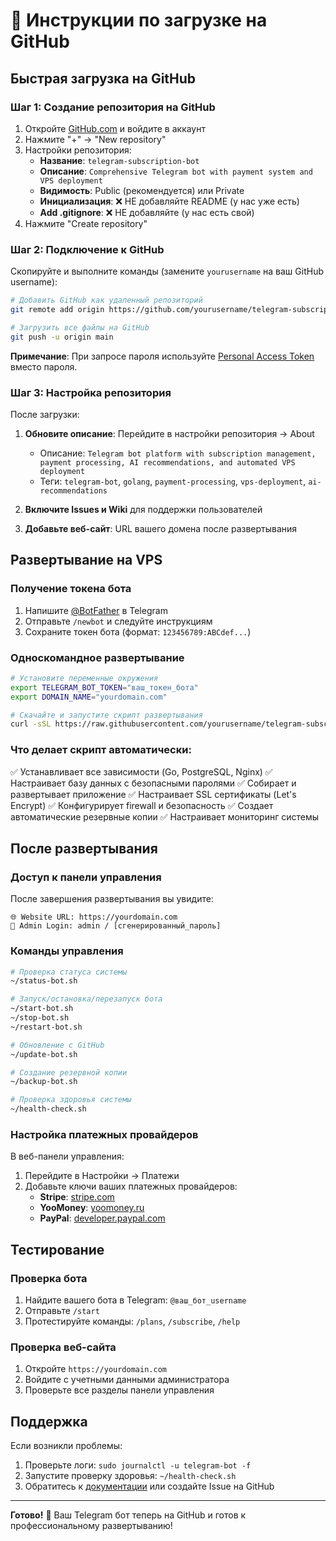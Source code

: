 # 🚀 Инструкции по загрузке на GitHub

## Быстрая загрузка на GitHub

### Шаг 1: Создание репозитория на GitHub

1. Откройте [GitHub.com](https://github.com) и войдите в аккаунт
2. Нажмите "+" → "New repository"
3. Настройки репозитория:
   - **Название**: `telegram-subscription-bot`
   - **Описание**: `Comprehensive Telegram bot with payment system and VPS deployment`
   - **Видимость**: Public (рекомендуется) или Private
   - **Инициализация**: ❌ НЕ добавляйте README (у нас уже есть)
   - **Add .gitignore**: ❌ НЕ добавляйте (у нас есть свой)
4. Нажмите "Create repository"

### Шаг 2: Подключение к GitHub

Скопируйте и выполните команды (замените `yourusername` на ваш GitHub username):

```bash
# Добавить GitHub как удаленный репозиторий
git remote add origin https://github.com/yourusername/telegram-subscription-bot.git

# Загрузить все файлы на GitHub
git push -u origin main
```

**Примечание**: При запросе пароля используйте [Personal Access Token](https://github.com/settings/tokens) вместо пароля.

### Шаг 3: Настройка репозитория

После загрузки:

1. **Обновите описание**: Перейдите в настройки репозитория → About
   - Описание: `Telegram bot platform with subscription management, payment processing, AI recommendations, and automated VPS deployment`
   - Теги: `telegram-bot`, `golang`, `payment-processing`, `vps-deployment`, `ai-recommendations`

2. **Включите Issues и Wiki** для поддержки пользователей

3. **Добавьте веб-сайт**: URL вашего домена после развертывания

## Развертывание на VPS

### Получение токена бота

1. Напишите [@BotFather](https://t.me/BotFather) в Telegram
2. Отправьте `/newbot` и следуйте инструкциям
3. Сохраните токен бота (формат: `123456789:ABCdef...`)

### Односкомандное развертывание

```bash
# Установите переменные окружения
export TELEGRAM_BOT_TOKEN="ваш_токен_бота"
export DOMAIN_NAME="yourdomain.com"

# Скачайте и запустите скрипт развертывания
curl -sSL https://raw.githubusercontent.com/yourusername/telegram-subscription-bot/main/deploy-production.sh | bash
```

### Что делает скрипт автоматически:

✅ Устанавливает все зависимости (Go, PostgreSQL, Nginx)
✅ Настраивает базу данных с безопасными паролями
✅ Собирает и развертывает приложение
✅ Настраивает SSL сертификаты (Let's Encrypt)
✅ Конфигурирует firewall и безопасность
✅ Создает автоматические резервные копии
✅ Настраивает мониторинг системы

## После развертывания

### Доступ к панели управления

После завершения развертывания вы увидите:
```
🌐 Website URL: https://yourdomain.com
🔐 Admin Login: admin / [сгенерированный_пароль]
```

### Команды управления

```bash
# Проверка статуса системы
~/status-bot.sh

# Запуск/остановка/перезапуск бота
~/start-bot.sh
~/stop-bot.sh
~/restart-bot.sh

# Обновление с GitHub
~/update-bot.sh

# Создание резервной копии
~/backup-bot.sh

# Проверка здоровья системы
~/health-check.sh
```

### Настройка платежных провайдеров

В веб-панели управления:
1. Перейдите в Настройки → Платежи
2. Добавьте ключи ваших платежных провайдеров:
   - **Stripe**: [stripe.com](https://stripe.com)
   - **YooMoney**: [yoomoney.ru](https://yoomoney.ru)  
   - **PayPal**: [developer.paypal.com](https://developer.paypal.com)

## Тестирование

### Проверка бота
1. Найдите вашего бота в Telegram: `@ваш_бот_username`
2. Отправьте `/start`
3. Протестируйте команды: `/plans`, `/subscribe`, `/help`

### Проверка веб-сайта
1. Откройте `https://yourdomain.com`
2. Войдите с учетными данными администратора
3. Проверьте все разделы панели управления

## Поддержка

Если возникли проблемы:
1. Проверьте логи: `sudo journalctl -u telegram-bot -f`
2. Запустите проверку здоровья: `~/health-check.sh`
3. Обратитесь к [документации](README.md) или создайте Issue на GitHub

---

**Готово!** 🎉 Ваш Telegram бот теперь на GitHub и готов к профессиональному развертыванию!